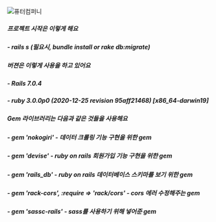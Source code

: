 ![퓨터컴퍼니](https://user-images.githubusercontent.com/19422885/198304568-331f6a45-3020-4a95-a5b6-6db44e7a11d6.png)

##### 프로젝트 시작은 이렇게 해요
##### - rails s (필요시, bundle install or rake db:migrate)

##### 버젼은 이렇게 사용을 하고 있어요
##### - Rails 7.0.4
##### - ruby 3.0.0p0 (2020-12-25 revision 95aff21468) [x86_64-darwin19]

##### Gem 라이브러리는 다음과 같은 것들을 사용해요
##### - gem 'nokogiri' - 데이터 크롤링 기능 구현을 위한 gem
##### - gem 'devise' - ruby on rails 회원가입 기능 구현을 위한 gem
##### - gem 'rails_db' - ruby on rails 데이터베이스 스키마를 보기 위한 gem
##### - gem 'rack-cors', :require => 'rack/cors' - cors 에러 수정해주는 gem
##### - gem 'sassc-rails' - sass를 사용하기 위해 넣어준 gem
